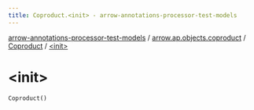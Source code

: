 ```yaml
---
title: Coproduct.<init> - arrow-annotations-processor-test-models
---
```


[arrow-annotations-processor-test-models](../../index.html) / [arrow.ap.objects.coproduct](../index.html) / [Coproduct](index.html) / [&lt;init&gt;](./-init-.html)

# &lt;init&gt;

`Coproduct()`